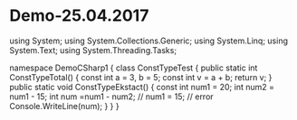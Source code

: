 # Demo-25.04.2017

using System;
using System.Collections.Generic;
using System.Linq;
using System.Text;
using System.Threading.Tasks;

namespace DemoCSharp1
{
    class ConstTypeTest
    {
        public static int ConstTypeTotal()
        {
            const int a = 3, b = 5;
            const int v = a + b;
            return v;
        } 
        public static void ConstTypeEkstact()
        {
            const int num1 = 20;
            int num2 = num1 - 15;
            int num =num1 - num2;
            // num1 = 15; // error
            Console.WriteLine(num);
        }
    }
}
